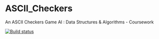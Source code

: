 # ASCII_Checkers
An ASCII Checkers Game AI : Data Structures &amp; Algorithms - Coursework

[![Build status](https://ci.appveyor.com/api/projects/status/86jebt7qqtrw5mfj/branch/master?svg=true)](https://ci.appveyor.com/project/GeorgeWeb/ascii-checkers/branch/master)
